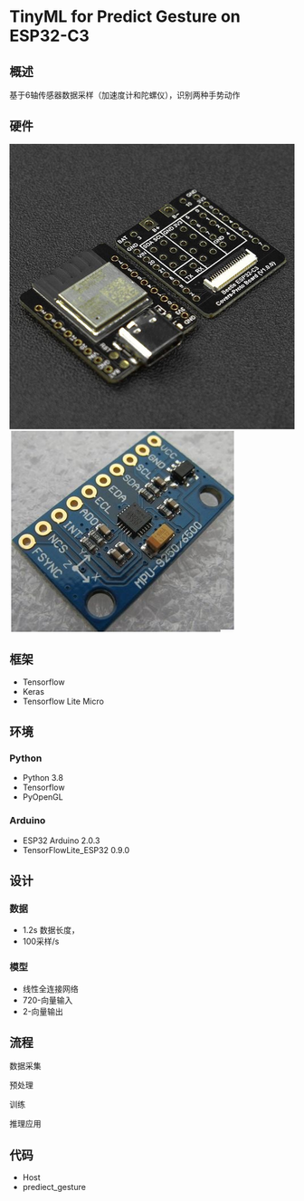 # TinyML for Predict Gesture  on ESP32-C3

## 概述
基于6轴传感器数据采样（加速度计和陀螺仪），识别两种手势动作
## 硬件
![image](Images/beetle.jpg)
![image](Images/mu9250.jpg)

## 框架
- Tensorflow
- Keras
- Tensorflow Lite Micro
## 环境
### Python
- Python 3.8
- Tensorflow
- PyOpenGL 

### Arduino
- ESP32 Arduino 2.0.3
- TensorFlowLite_ESP32 0.9.0

## 设计
### 数据
- 1.2s 数据长度，
- 100采样/s

### 模型
- 线性全连接网络
- 720-向量输入
- 2-向量输出

## 流程
数据采集

预处理

训练

推理应用

## 代码
- Host
- prediect_gesture